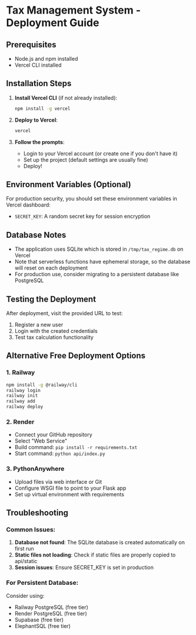 # Tax Management System - Deployment Guide

## Prerequisites
- Node.js and npm installed
- Vercel CLI installed

## Installation Steps

1. **Install Vercel CLI** (if not already installed):
   ```bash
   npm install -g vercel
   ```

2. **Deploy to Vercel**:
   ```bash
   vercel
   ```

3. **Follow the prompts**:
   - Login to your Vercel account (or create one if you don't have it)
   - Set up the project (default settings are usually fine)
   - Deploy!

## Environment Variables (Optional)
For production security, you should set these environment variables in Vercel dashboard:
- `SECRET_KEY`: A random secret key for session encryption

## Database Notes
- The application uses SQLite which is stored in `/tmp/tax_regime.db` on Vercel
- Note that serverless functions have ephemeral storage, so the database will reset on each deployment
- For production use, consider migrating to a persistent database like PostgreSQL

## Testing the Deployment
After deployment, visit the provided URL to test:
1. Register a new user
2. Login with the created credentials
3. Test tax calculation functionality

## Alternative Free Deployment Options

### 1. Railway
```bash
npm install -g @railway/cli
railway login
railway init
railway add
railway deploy
```

### 2. Render
- Connect your GitHub repository
- Select "Web Service"
- Build command: `pip install -r requirements.txt`
- Start command: `python api/index.py`

### 3. PythonAnywhere
- Upload files via web interface or Git
- Configure WSGI file to point to your Flask app
- Set up virtual environment with requirements

## Troubleshooting

### Common Issues:
1. **Database not found**: The SQLite database is created automatically on first run
2. **Static files not loading**: Check if static files are properly copied to api/static
3. **Session issues**: Ensure SECRET_KEY is set in production

### For Persistent Database:
Consider using:
- Railway PostgreSQL (free tier)
- Render PostgreSQL (free tier)
- Supabase (free tier)
- ElephantSQL (free tier)
